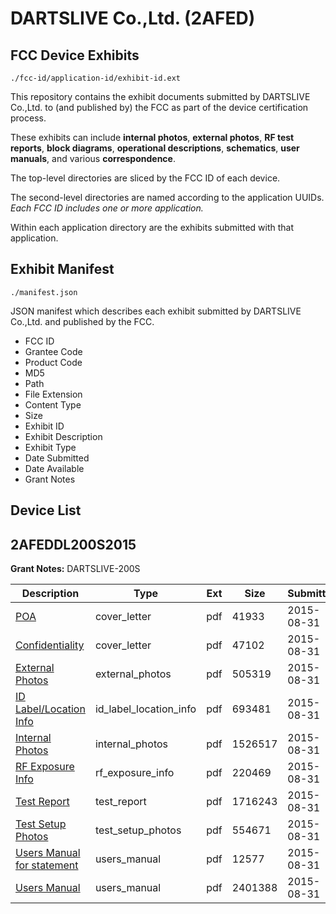 # DARTSLIVE Co.,Ltd. (2AFED)
## FCC Device Exhibits

```
./fcc-id/application-id/exhibit-id.ext
```

This repository contains the exhibit documents submitted by DARTSLIVE Co.,Ltd. to (and published by) the FCC as part of the device certification process.

These exhibits can include **internal photos**, **external photos**, **RF test reports**, **block diagrams**, **operational descriptions**, **schematics**, **user manuals**, and various **correspondence**.

The top-level directories are sliced by the FCC ID of each device.

The second-level directories are named according to the application UUIDs. *Each FCC ID includes one or more application.*

Within each application directory are the exhibits submitted with that application. 

## Exhibit Manifest

```
./manifest.json
```

JSON manifest which describes each exhibit submitted by DARTSLIVE Co.,Ltd. and published by the FCC.

- FCC ID
- Grantee Code
- Product Code
- MD5
- Path
- File Extension
- Content Type
- Size
- Exhibit ID
- Exhibit Description
- Exhibit Type
- Date Submitted
- Date Available
- Grant Notes

## Device List
## 2AFEDDL200S2015
**Grant Notes:** DARTSLIVE-200S

| Description | Type | Ext | Size | Submitted | Available |
| ----------- | ---- | --- | ---- | --------- | --------- |
| [POA](2AFEDDL200S2015/cdc04cf8889954322f20b61d494d28df/2732086.pdf) | cover_letter | pdf | 41933 | 2015-08-31 | 2015-08-31 |
| [Confidentiality](2AFEDDL200S2015/cdc04cf8889954322f20b61d494d28df/2732088.pdf) | cover_letter | pdf | 47102 | 2015-08-31 | 2015-08-31 |
| [External Photos](2AFEDDL200S2015/cdc04cf8889954322f20b61d494d28df/2732080.pdf) | external_photos | pdf | 505319 | 2015-08-31 | 2015-08-31 |
| [ID Label/Location Info](2AFEDDL200S2015/cdc04cf8889954322f20b61d494d28df/2732082.pdf) | id_label_location_info | pdf | 693481 | 2015-08-31 | 2015-08-31 |
| [Internal Photos](2AFEDDL200S2015/cdc04cf8889954322f20b61d494d28df/2732081.pdf) | internal_photos | pdf | 1526517 | 2015-08-31 | 2015-08-31 |
| [RF Exposure Info](2AFEDDL200S2015/cdc04cf8889954322f20b61d494d28df/2732093.pdf) | rf_exposure_info | pdf | 220469 | 2015-08-31 | 2015-08-31 |
| [Test Report](2AFEDDL200S2015/cdc04cf8889954322f20b61d494d28df/2732089.pdf) | test_report | pdf | 1716243 | 2015-08-31 | 2015-08-31 |
| [Test Setup Photos](2AFEDDL200S2015/cdc04cf8889954322f20b61d494d28df/2732085.pdf) | test_setup_photos | pdf | 554671 | 2015-08-31 | 2015-08-31 |
| [Users Manual for statement](2AFEDDL200S2015/cdc04cf8889954322f20b61d494d28df/2732083.pdf) | users_manual | pdf | 12577 | 2015-08-31 | 2015-08-31 |
| [Users Manual](2AFEDDL200S2015/cdc04cf8889954322f20b61d494d28df/2732084.pdf) | users_manual | pdf | 2401388 | 2015-08-31 | 2015-08-31 |
